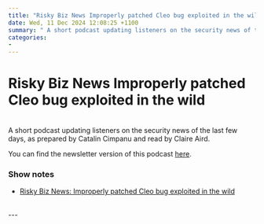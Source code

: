 ```yaml
---
title: "Risky Biz News Improperly patched Cleo bug exploited in the wild"
date: Wed, 11 Dec 2024 12:08:25 +1100
summary: " A short podcast updating listeners on the security news of the last few days, as prepared by Catalin Cimpanu and read by"
categories: 
- 
---
```

# Risky Biz News Improperly patched Cleo bug exploited in the wild


<br/>
A short podcast updating listeners on the security news of the last few days, as prepared by Catalin Cimpanu and read by Claire Aird.

You can find the newsletter version of this podcast [here](https://news.risky.biz).

### Show notes

-   [Risky Biz News: Improperly patched Cleo bug exploited in the wild](https://news.risky.biz/risky-biz-news-improperly-patched-cleo-bug-exploited-in-the-wild/v)

<br/>
---
